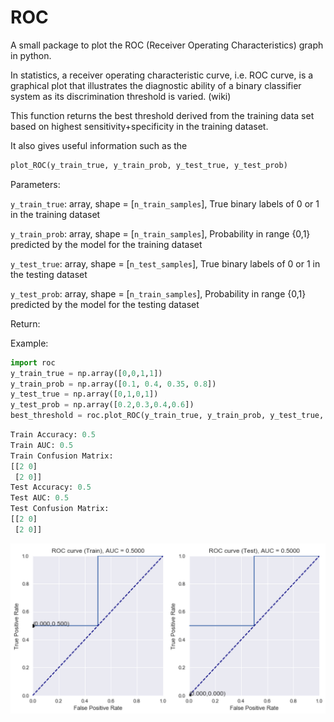 # ROC

A small package to plot the ROC (Receiver Operating Characteristics) graph in python.

In statistics, a receiver operating characteristic curve, i.e. ROC curve, is a graphical plot that illustrates the diagnostic ability of a binary classifier system as its discrimination threshold is varied. (wiki)

This function returns the best threshold derived from the training data set based on highest sensitivity+specificity in the training dataset.

It also gives useful information such as the 

```python
plot_ROC(y_train_true, y_train_prob, y_test_true, y_test_prob)
```

Parameters: 

`y_train_true`: array, shape = [`n_train_samples`], True binary labels of 0 or 1 in the training dataset

`y_train_prob`: array, shape = [`n_train_samples`], Probability in range {0,1} predicted by the model for the training dataset

`y_test_true`: array, shape = [`n_test_samples`], True binary labels of 0 or 1 in the testing dataset

`y_test_prob`: array, shape = [`n_train_samples`], Probability in range {0,1} predicted by the model for the testing dataset

Return:


Example:

```python
import roc
y_train_true = np.array([0,0,1,1])
y_train_prob = np.array([0.1, 0.4, 0.35, 0.8])
y_test_true = np.array([0,1,0,1])
y_test_prob = np.array([0.2,0.3,0.4,0.6])
best_threshold = roc.plot_ROC(y_train_true, y_train_prob, y_test_true, y_test_prob)
```

```python
Train Accuracy: 0.5
Train AUC: 0.5 
Train Confusion Matrix:
[[2 0]
 [2 0]]
Test Accuracy: 0.5 
Test AUC: 0.5 
Test Confusion Matrix:
[[2 0]
 [2 0]]
```
![](roc_curve.png)

